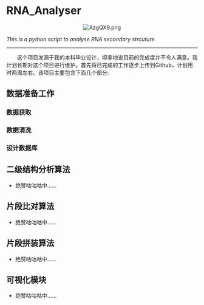 # RNA_Analyser
<div align=center><img src="https://s2.ax1x.com/2019/04/17/AzgQX9.png" alt="AzgQX9.png" border="0" /></div>

*This is a python script to analyse RNA secondary strcuture.*
***
&emsp;&emsp;这个项目发源于我的本科毕业设计，坦率地说目前的完成度并不令人满意。我计划长期对这个项目进行维护。首先将已完成的工作逐步上传到Github，计划用时两周左右。该项目主要包含下面几个部分:

## 数据准备工作
### 数据获取
### 数据清洗
### 设计数据库
## 二级结构分析算法
* 绝赞咕咕咕中……
## 片段比对算法
* 绝赞咕咕咕中……
## 片段拼装算法
* 绝赞咕咕咕中……
## 可视化模块
* 绝赞咕咕咕中……
